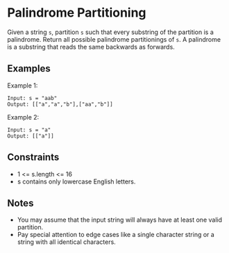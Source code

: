 # Palindrome Partitioning

Given a string `s`, partition `s` such that every substring of the partition is a palindrome. Return all possible palindrome partitionings of `s`. A palindrome is a substring that reads the same backwards as forwards.

## Examples

Example 1:
```
Input: s = "aab"
Output: [["a","a","b"],["aa","b"]]
```

Example 2:
```
Input: s = "a"
Output: [["a"]]
```

## Constraints

* 1 <= s.length <= 16
* s contains only lowercase English letters.

## Notes

* You may assume that the input string will always have at least one valid partition.
* Pay special attention to edge cases like a single character string or a string with all identical characters.